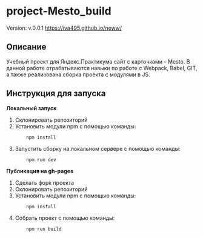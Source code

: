 # project-Mesto_build
Version: v.0.0.1
https://iva495.github.io/neww/ 
## Описание
Учебный проект для Яндекс.Практикума сайт с карточками – Mesto.
В данной работе отрабатываются навыки по работе с Webpack, Babel, GIT, а также реализована сборка проекта с модулями в JS.
## Инструкция для запуска

**Локальный запуск**
1. Склонировать репозиторий
2. Установить модули npm с помощью команды:
    ```
        npm install
    ```
3. Запустить сборку на локальном сервере с помощью команды:
    ```
        npm run dev
    ``` 

**Публикация на gh-pages**
1. Сделать форк проекта
2. Склонировать репозиторий
3. Установить модули npm с помощью команды:
    ```
        npm install
    ```
4. Собрать проект с помощью команды:
    ```
        npm run build
    ```   